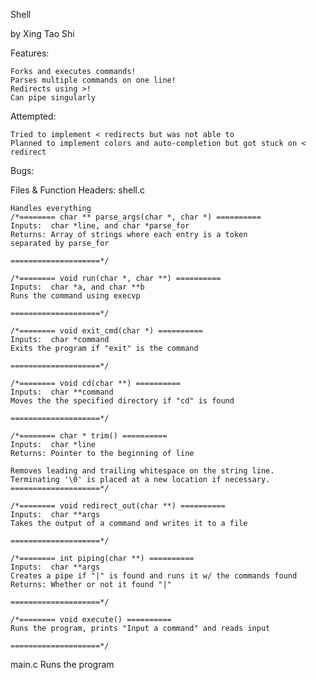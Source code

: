 Shell

by Xing Tao Shi

Features:

	Forks and executes commands!
	Parses multiple commands on one line!
	Redirects using >!
	Can pipe singularly

Attempted:

	Tried to implement < redirects but was not able to
	Planned to implement colors and auto-completion but got stuck on < redirect

Bugs:

	
Files & Function Headers:
shell.c

	Handles everything
	/*======== char ** parse_args(char *, char *) ==========
	Inputs:  char *line, and char *parse_for
	Returns: Array of strings where each entry is a token 
	separated by parse_for

	====================*/
	
	/*======== void run(char *, char **) ==========
	Inputs:  char *a, and char **b
	Runs the command using execvp
	
	====================*/
	
	/*======== void exit_cmd(char *) ==========
	Inputs:  char *command
	Exits the program if "exit" is the command
	
	====================*/
		
	/*======== void cd(char **) ==========
	Inputs:  char **command
	Moves the the specified directory if "cd" is found 
	
	====================*/
	
	/*======== char * trim() ==========
	Inputs:  char *line 
	Returns: Pointer to the beginning of line

	Removes leading and trailing whitespace on the string line.
	Terminating '\0' is placed at a new location if necessary.
	====================*/
		
	/*======== void redirect_out(char **) ==========
	Inputs:  char **args
	Takes the output of a command and writes it to a file
	
	====================*/
		
	/*======== int piping(char **) ==========
	Inputs:  char **args
	Creates a pipe if "|" is found and runs it w/ the commands found
	Returns: Whether or not it found "|"
	
	====================*/
		
	/*======== void execute() ==========
	Runs the program, prints "Input a command" and reads input
	
	====================*/
			
main.c
	Runs the program
	
